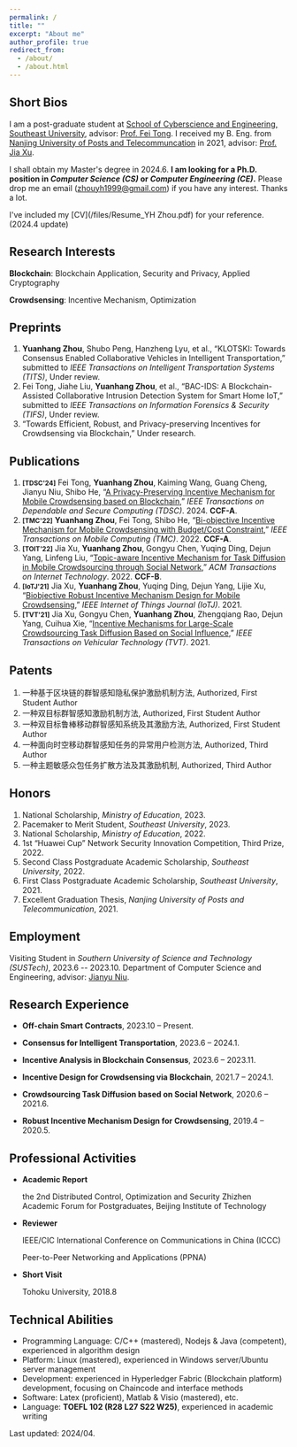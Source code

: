 ```yaml
---
permalink: /
title: ""
excerpt: "About me"
author_profile: true
redirect_from: 
  - /about/
  - /about.html
---
```


Short Bios
------
I am a post-graduate student at [School of Cyberscience and Engineering, Southeast University](https://cyber.seu.edu.cn/), advisor: [Prof. Fei Tong](https://unislab.gitee.io/tong/). I received my B. Eng. from [Nanjing University of Posts and Telecommuncation](http://www.njupt.edu.cn/) in 2021, advisor: [Prof. Jia Xu](https://xujia-njupt.github.io/xujia.github.io/). 

I shall obtain my Master's degree in 2024.6. **I am looking for a Ph.D. position in *Computer Science (CS)* or *Computer Engineering (CE)*.** Please drop me an email (zhouyh1999@gmail.com) if you have any interest. Thanks a lot.

I've included my [CV](/files/Resume_YH Zhou.pdf) for your reference. (2024.4 update)

Research Interests
------
**Blockchain**: Blockchain Application, Security and Privacy, Applied Cryptography

**Crowdsensing**: Incentive Mechanism, Optimization

Preprints
------
1. **Yuanhang Zhou**, Shubo Peng, Hanzheng Lyu, et al., “KLOTSKI: Towards Consensus Enabled Collaborative Vehicles in Intelligent Transportation,” submitted to *IEEE Transactions on Intelligent Transportation Systems (TITS)*, Under review.
1. Fei Tong, Jiahe Liu, **Yuanhang Zhou**, et al., “BAC-IDS: A Blockchain-Assisted Collaborative Intrusion Detection System for Smart Home IoT,” submitted to *IEEE Transactions on Information Forensics & Security (TIFS)*, Under review.
1. “Towards Efficient, Robust, and Privacy-preserving Incentives for Crowdsensing via Blockchain,” Under research.

Publications
------
1. **<small>[TDSC'24]</small>** Fei Tong, **Yuanhang Zhou**, Kaiming Wang, Guang Cheng, Jianyu Niu, Shibo He, “[A Privacy-Preserving Incentive Mechanism for Mobile Crowdsensing based on Blockchain](https://ieeexplore.ieee.org/document/10443590),” *IEEE Transactions on Dependable and Secure Computing (TDSC)*. 2024. **CCF-A**.
1. **<small>[TMC'22]</small>** **Yuanhang Zhou**, Fei Tong, Shibo He, “[Bi-objective Incentive Mechanism for Mobile Crowdsensing with Budget/Cost Constraint](https://ieeexplore.ieee.org/abstract/document/9992184),” *IEEE Transactions on Mobile Computing (TMC)*. 2022. **CCF-A**.
1. **<small>[TOIT'22]</small>** Jia Xu, **Yuanhang Zhou**, Gongyu Chen, Yuqing Ding, Dejun Yang, Linfeng Liu, “[Topic-aware Incentive Mechanism for Task Diffusion in Mobile Crowdsourcing through Social Network](https://dl.acm.org/doi/abs/10.1145/3487580),” *ACM Transactions on Internet Technology*. 2022. **CCF-B**.
1. **<small>[IoTJ'21]</small>** Jia Xu, **Yuanhang Zhou**, Yuqing Ding, Dejun Yang, Lijie Xu, “[Biobjective Robust Incentive Mechanism Design for Mobile Crowdsensing](https://ieeexplore.ieee.org/abstract/document/9403382),” *IEEE Internet of Things Journal (IoTJ)*. 2021.
1. **<small>[TVT'21]</small>** Jia Xu, Gongyu Chen, **Yuanhang Zhou**, Zhengqiang Rao, Dejun Yang, Cuihua Xie, “[Incentive Mechanisms for Large-Scale Crowdsourcing Task Diffusion Based on Social Influence](https://ieeexplore.ieee.org/abstract/document/9369101),” *IEEE Transactions on Vehicular Technology (TVT)*. 2021.

Patents
------
1. 一种基于区块链的群智感知隐私保护激励机制方法, Authorized, First Student Author
1. 一种双目标群智感知激励机制方法, Authorized, First Student Author 
1. 一种双目标鲁棒移动群智感知系统及其激励方法, Authorized, First Student Author
1. 一种面向时空移动群智感知任务的异常用户检测方法, Authorized, Third Author
1. 一种主题敏感众包任务扩散方法及其激励机制, Authorized, Third Author

Honors
------
1. National Scholarship, *Ministry of Education*, 2023.
1. Pacemaker to Merit Student, *Southeast University*, 2023. 
1. National Scholarship, *Ministry of Education*, 2022.
1. 1st “Huawei Cup” Network Security Innovation Competition, Third Prize, 2022.
1. Second Class Postgraduate Academic Scholarship, *Southeast University*, 2022.
1. First Class Postgraduate Academic Scholarship, *Southeast University*, 2021.
1. Excellent Graduation Thesis, *Nanjing University of Posts and Telecommunication*, 2021.

Employment
------
Visiting Student in *Southern University of Science and Technology (SUSTech)*, 2023.6 -- 2023.10.
Department of Computer Science and Engineering, advisor: [Jianyu Niu](https://jianyu-niu.github.io/).

Research Experience
------
* **Off-chain Smart Contracts**, 2023.10 – Present.
  
* **Consensus for Intelligent Transportation**, 2023.6 – 2024.1.
  
* **Incentive Analysis in Blockchain Consensus**, 2023.6 – 2023.11.
  
* **Incentive Design for Crowdsensing via Blockchain**, 2021.7 – 2024.1.
  
* **Crowdsourcing Task Diffusion based on Social Network**, 2020.6 – 2021.6.
  
* **Robust Incentive Mechanism Design for Crowdsensing**, 2019.4 – 2020.5.

Professional Activities
-----
* **Academic Report**

  the 2nd Distributed Control, Optimization and Security Zhizhen Academic Forum for Postgraduates, Beijing Institute of Technology

* **Reviewer**

  IEEE/CIC International Conference on Communications in China (ICCC)
  
  Peer-to-Peer Networking and Applications (PPNA)

* **Short Visit**

  Tohoku University, 2018.8

Technical Abilities
-----
* Programming Language: C/C++ (mastered), Nodejs & Java (competent), experienced in algorithm design
* Platform: Linux (mastered), experienced in Windows server/Ubuntu server management
* Development: experienced in Hyperledger Fabric (Blockchain platform) development, focusing on Chaincode and interface methods
* Software: Latex (proficient), Matlab & Visio (mastered), etc.
* Language: **TOEFL 102 (R28 L27 S22 W25)**, experienced in academic writing

 
Last updated: 2024/04.

